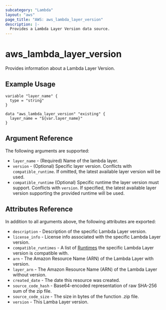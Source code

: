 ```yaml
---
subcategory: "Lambda"
layout: "aws"
page_title: "AWS: aws_lambda_layer_version"
description: |-
  Provides a Lambda Layer Version data source.
---
```


# aws_lambda_layer_version

Provides information about a Lambda Layer Version.

## Example Usage

```hcl
variable "layer_name" {
  type = "string"
}

data "aws_lambda_layer_version" "existing" {
  layer_name = "${var.layer_name}"
}
```

## Argument Reference

The following arguments are supported:

* `layer_name` - (Required) Name of the lambda layer.
* `version` - (Optional) Specific layer version. Conflicts with `compatible_runtime`. If omitted, the latest available layer version will be used.
* `compatible_runtime` (Optional) Specific runtime the layer version must support. Conflicts with `version`. If specified, the latest available layer version supporting the provided runtime will be used.

## Attributes Reference

In addition to all arguments above, the following attributes are exported:

* `description` - Description of the specific Lambda Layer version.
* `license_info` - License info associated with the specific Lambda Layer version.
* `compatible_runtimes` - A list of [Runtimes][1] the specific Lambda Layer version is compatible with.
* `arn` - The Amazon Resource Name (ARN) of the Lambda Layer with version.
* `layer_arn` - The Amazon Resource Name (ARN) of the Lambda Layer without version.
* `created_date` - The date this resource was created.
* `source_code_hash` - Base64-encoded representation of raw SHA-256 sum of the zip file.
* `source_code_size` - The size in bytes of the function .zip file.
* `version` - This Lamba Layer version.

[1]: https://docs.aws.amazon.com/lambda/latest/dg/API_GetLayerVersion.html#SSS-GetLayerVersion-response-CompatibleRuntimes

